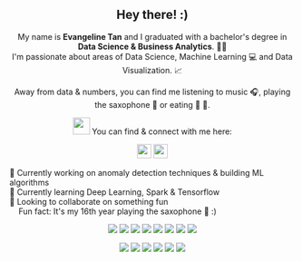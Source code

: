 <h2 align="center"> Hey there! :) </h2>

<p align="center"> My name is <strong>Evangeline Tan</strong> and I graduated with a bachelor's degree in <strong>Data Science & Business Analytics</strong>. 👩‍🎓 
<br> I'm passionate about areas of Data Science, Machine Learning 💻 and Data Visualization. 📈 </p>

<p align="center"> Away from data & numbers, you can find me listening to music 🎧, playing the saxophone 🎷 or eating 🍚 🍕. </p>

<p align="center"> <img src="https://github.com/SP-XD/SP-XD/blob/main/images/letterbox.gif?raw=true" width="30"> You can find & connect with me here: </p>
<p align="center"> <a href="https://www.linkedin.com/in/evantyy/"><img src="https://img.shields.io/badge/linkedin-%230077B5.svg?&style=for-the-badge&logo=linkedin&logoColor=white" height=25></a> 
<a href="mailto:tyyevan@gmail.com?"><img src="https://img.shields.io/badge/Gmail-D14836?style=for-the-badge&logo=gmail&logoColor=white" height=25></a>
</p>

🔭 Currently working on anomaly detection techniques & building ML algorithms <br>
🌱 Currently learning Deep Learning, Spark & Tensorflow <br>
👯 Looking to collaborate on something fun <br>
<img src="https://github.com/SP-XD/SP-XD/blob/main/images/lightning.gif?raw=true" width="12"> Fun fact: It's my 16th year playing the saxophone 🎷 :)
</p>
<p align="center">
<img src="https://img.shields.io/badge/R-blueviolet"> <img src="https://img.shields.io/badge/Python-brightgreen"> <img src="https://img.shields.io/badge/SQL-orange"> <img src="https://img.shields.io/badge/Tableau-ff69b4"> <img src="https://img.shields.io/badge/Machine Learning-green"> <img src="https://img.shields.io/badge/Deep Learning-red"> <img src="https://img.shields.io/badge/Computer Vision-magenta"> <img src="https://img.shields.io/badge/Data Visualisation-blue"> 
<p align="center">
<img src="https://img.shields.io/badge/TensorFlow%20-%23FF6F00.svg?&style=for-the-badge&logo=TensorFlow&logoColor=white"> <img src="https://img.shields.io/badge/Keras%20-%23D00000.svg?&style=for-the-badge&logo=Keras&logoColor=white"> <img src="https://img.shields.io/badge/Plotly-%233F4F75.svg?style=for-the-badge&logo=plotly&logoColor=white"> <img src="https://img.shields.io/badge/r-%23276DC3.svg?style=for-the-badge&logo=r&logoColor=white"> <img src="https://img.shields.io/badge/python%20-%2314354C.svg?&style=for-the-badge&logo=python&logoColor=white"> <img src="https://img.shields.io/badge/git%20-%23F05033.svg?&style=for-the-badge&logo=git&logoColor=white">
